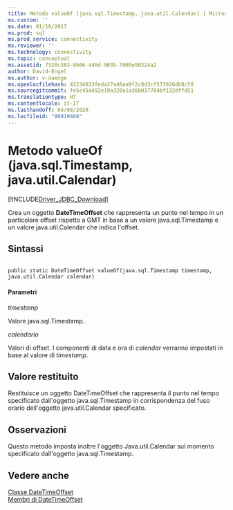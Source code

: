 ```yaml
---
title: Metodo valueOf (java.sql.Timestamp, java.util.Calendar) | Microsoft Docs
ms.custom: ''
ms.date: 01/19/2017
ms.prod: sql
ms.prod_service: connectivity
ms.reviewer: ''
ms.technology: connectivity
ms.topic: conceptual
ms.assetid: 7320c383-0b06-446d-963b-7005e50324a2
author: David-Engel
ms.author: v-daenge
ms.openlocfilehash: 41234033feda27a48aa9f2c8d3cf573926db8c50
ms.sourcegitcommit: fe5c45a492e19a320a1a36b037704bf132dffd51
ms.translationtype: HT
ms.contentlocale: it-IT
ms.lasthandoff: 04/08/2020
ms.locfileid: "80919468"
---
```

# <a name="valueof-method-javasqltimestamp-javautilcalendar"></a>Metodo valueOf (java.sql.Timestamp, java.util.Calendar)
[!INCLUDE[Driver_JDBC_Download](../../../includes/driver_jdbc_download.md)]

  Crea un oggetto **DateTimeOffset** che rappresenta un punto nel tempo in un particolare offset rispetto a GMT in base a un valore java.sql.Timestamp e un valore java.util.Calendar che indica l'offset.  
  
## <a name="syntax"></a>Sintassi  
  
```  
  
public static DateTimeOffset valueOf(java.sql.Timestamp timestamp, java.util.Calendar calendar)  
```  
  
#### <a name="parameters"></a>Parametri  
 *timestamp*  
  
 Valore java.sql.Timestamp.  
  
 *calendario*  
  
 Valori di offset.  I componenti di data e ora di *calendar* verranno impostati in base al valore di *timestamp*.  
  
## <a name="return-value"></a>Valore restituito  
 Restituisce un oggetto DateTimeOffset che rappresenta il punto nel tempo specificato dall'oggetto java.sql.Timestamp in corrispondenza del fuso orario dell'oggetto java.util.Calendar specificato.  
  
## <a name="remarks"></a>Osservazioni  
 Questo metodo imposta inoltre l'oggetto Java.util.Calendar sul momento specificato dall'oggetto java.sql.Timestamp.  
  
## <a name="see-also"></a>Vedere anche  
 [Classe DateTimeOffset](../../../connect/jdbc/reference/datetimeoffset-class.md)   
 [Membri di DateTimeOffset](../../../connect/jdbc/reference/datetimeoffset-members.md)  
  
  
